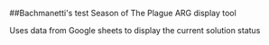 ##Bachmanetti's test Season of The Plague ARG display tool

Uses data from Google sheets to display the current solution status

